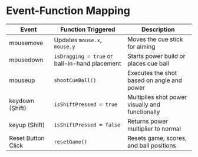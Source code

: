 # Event-Function Mapping

| Event                 | Function Triggered        | Description |
|-----------------------|-------------------------|-------------|
| mousemove             | Updates `mouse.x`, `mouse.y` | Moves the cue stick for aiming |
| mousedown             | `isDragging = true` or ball-in-hand placement | Starts power build or places cue ball |
| mouseup               | `shootCueBall()`          | Executes the shot based on angle and power |
| keydown (Shift)       | `isShiftPressed = true`   | Multiplies shot power visually and functionally |
| keyup (Shift)         | `isShiftPressed = false`  | Returns power multiplier to normal |
| Reset Button Click    | `resetGame()`             | Resets game, scores, and ball positions |
